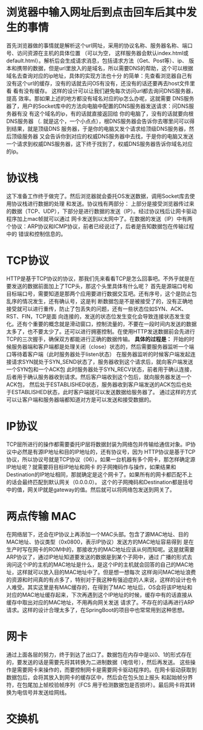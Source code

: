 # 浏览器中输入网址后到点击回车后其中发生的事情

首先浏览器做的事情就是解析这个url网址，采用的协议名称、服务器名称、端口号、访问资源在主机的具体位置 （可以为空，
这样服务器会默认index.html或default.html）。解析后会生成请求消息，包括请求方法（Get、Post等）、ip、
版本和携带的数据，但是url里放入的是域名，所以需要DNS的帮助，这个可以根据 域名去查询对应的ip地址，具体的实现方法也十分
的简单：先查看浏览器自己有没有这个url的缓存，没有的话就去问OS有没有，还没有的话还要再去host文件里看 看有没有缓存。
这样的设计可以让我们避免每次访问url都去询问DNS服务器，提高 效率。那如果上述的地方都没有域名对应的ip怎么办呢，这就需要
DNS服务器了，用户的Socket库中的方法向电脑中配置的DNS服务器发送请求：问DNS服务器有没 有这个域名的ip，有的话就直接返回给
你的电脑了，没有的话就要向根DNS服务器 （. 就是这个，一个小点点），根DNS服务器会告诉你去哪里问可以得到结果，就是顶级DNS
服务器，于是你的电脑又发个请求给顶级DNS服务器，然后顶级服务器 又会告诉你到对应的权威DNS服务器中去找，于是你的电脑又发送
一个请求到权威DNS服务器，这下终于找到了，权威DNS服务器告诉你域名对应的ip。

# 协议栈
这下准备工作终于做完了。然后浏览器就会委托OS发送数据，调用Socket库去使用协议栈进行数据的处理 和发送。协议栈有两部分：
上部分是接受浏览器传过来的数据（TCP、UDP），下部分是进行数据的发送（IP）。经过协议栈后让网卡驱动程序加上mac帧就可以通过
网卡发送到以太网中了。在数据的发送（IP）中有两个协议：ARP协议和ICMP协议，前者已经说过了，后者是告知数据包在传输过程中的
错误和控制信息的。

# TCP协议
HTTP是基于TCP协议的协议，那我们先来看看TCP是怎么回事吧。不外乎就是在要发送的数据前面加上了TCP头，那这个头里具体有什么呢？
首先是源端口号和目标端口号，需要知道是那两个应用要进行数据交互吧。还有序号，这个是防止包乱序的情况发生，还有确认号，这是判
断数据包是不是被接受了的，没有正确地接受就可以进行重传，防止了包丢失的问题，还有一些状态位如SYN、ACK、RST、FIN，TCP是面
向连接的，发送的状态位发生变化会导致连接状态发生变化。还有个重要的概念就是滑动窗口，控制流量的，不要在一段时间内发送的数据
太多了，也不要太少了。还可以进行拥塞控制。在使用HTTP发送数据前会先进行TCP的三次握手，确保双方都能进行正确的数据传输。
**具体的过程是：**
开始的时候服务器端和客户端都是处理关闭（close）状态的，然后需要服务器监听一个端口等待着客户端（此时服务器处于listen状态）
在服务器监听的时候客户端发起连接请求SYN就处于SYN_SEND状态了，服务器收到这个请求后，就向客户端发送一个SYN包和一个ACK包
此时服务器处于SYN_RECV状态，前者用于确认连接，后者用于确认服务器收到请求。然后客户端收到这个包后，就向服务器发送一个ACK包，
然后处于ESTABLISHED状态，服务器收到客户端发送的ACK包后也处于ESTABLISHED状态，此时客户端就可以发送数据给服务器了。
通过这样的方式可以让客户端和服务器端都知道对方是可以发送和接受数据的。

# IP协议
TCP层所进行的操作都需要委托IP层将数据封装为网络包并传输给通信对象。IP协议中必然是有源IP地址和目的IP地址的，还有协议号，因为
HTTP协议是基于TCP协议，所以协议号就是TCP协议（06）。如果一台机器有多个网卡，那怎样确定源IP地址呢？就需要将目标IP地址和网卡
的子网掩码作与操作，如果结果和Destination的IP地址相同，那就确定是这个网卡了。如果所有的网卡都匹配不上的话会最终匹配到默认网关（0.0.0.0）。
这个的子网掩码和Destination都是括号中的值，网关IP就是gateway的值。然后就可以将网络包发送到网关了。

# 两点传输 MAC
在网络层下，还会在IP协议上再添加一个MAC头部。包含了源MAC地址、目的MAC地址、协议类型（0x0800，表示IP协议）发送方的MAC地址容易得到
是在生产时写在网卡的ROM中的，那接收方的MAC地址应该从何而知呢。这是就需要ARP协议了，通过IP地址知道要发送的数据是到某个子网中，通过
广播的形式去询问这个IP的主机的MAC地址是什么，是这个IP的主机就会回答的自己的MAC地址，这样就可以放入目的MAC地址中了。但是想一想每次
这样询问MAC地址浪费的资源和时间真的有点多了，特别对于我这种有强迫症的人来说，这样的设计也令人难受。其实这里是有MAC缓存的，在得到了MAC
地址后，OS会将该IP地址和对应的MAC地址缓存起来，下次再遇到这个IP地址的时候，缓存中有的话直接从缓存中取出对应的MAC地址，不用再向网关发送
请求了。不存在的话再进行ARP请求。这样的设计合理太多了，在SpringBoot的项目中也常常用到这种思想。

# 网卡
通过上面各层的努力，终于到达了出口了。数据包在内存中是以0、1的形式存在的，要发送的话是需要先将其转换为二进制数据（电信号），然后再发送。
这些操作是需要网卡来操作的，而要控制网卡是需要网卡驱动程序的。在网卡驱动获取到数据包后，会将其放入到网卡的缓存区中，然后会在包头加上报头
和起始帧分界符，在包尾加上帧校验帧序列（FCS 用于检测数据包是否损坏）。最后网卡将其转换为电信号并发送给网线。

# 交换机




